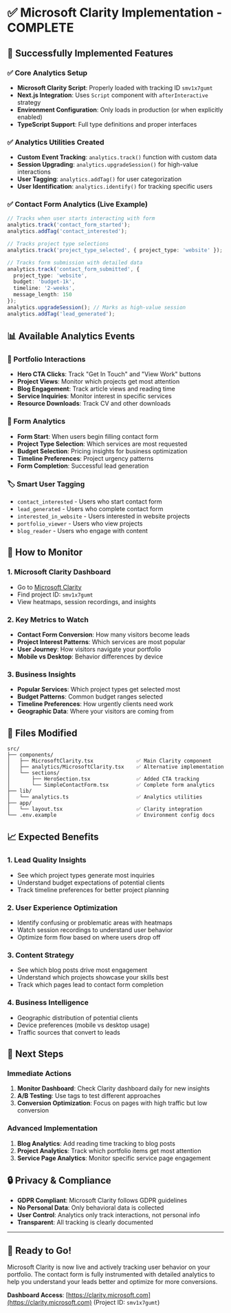 # ✅ Microsoft Clarity Implementation - COMPLETE

## 🎉 Successfully Implemented Features

### ✅ Core Analytics Setup
- **Microsoft Clarity Script**: Properly loaded with tracking ID `smv1x7gumt`
- **Next.js Integration**: Uses `Script` component with `afterInteractive` strategy
- **Environment Configuration**: Only loads in production (or when explicitly enabled)
- **TypeScript Support**: Full type definitions and proper interfaces

### ✅ Analytics Utilities Created
- **Custom Event Tracking**: `analytics.track()` function with custom data
- **Session Upgrading**: `analytics.upgradeSession()` for high-value interactions
- **User Tagging**: `analytics.addTag()` for user categorization
- **User Identification**: `analytics.identify()` for tracking specific users

### ✅ Contact Form Analytics (Live Example)
```typescript
// Tracks when user starts interacting with form
analytics.track('contact_form_started');
analytics.addTag('contact_interested');

// Tracks project type selections
analytics.track('project_type_selected', { project_type: 'website' });

// Tracks form submission with detailed data
analytics.track('contact_form_submitted', {
  project_type: 'website',
  budget: 'budget-1k',
  timeline: '2-weeks',
  message_length: 150
});
analytics.upgradeSession(); // Marks as high-value session
analytics.addTag('lead_generated');
```

## 📊 Available Analytics Events

### 🎯 Portfolio Interactions
- **Hero CTA Clicks**: Track "Get In Touch" and "View Work" buttons
- **Project Views**: Monitor which projects get most attention
- **Blog Engagement**: Track article views and reading time
- **Service Inquiries**: Monitor interest in specific services
- **Resource Downloads**: Track CV and other downloads

### 📝 Form Analytics
- **Form Start**: When users begin filling contact form
- **Project Type Selection**: Which services are most requested
- **Budget Selection**: Pricing insights for business optimization
- **Timeline Preferences**: Project urgency patterns
- **Form Completion**: Successful lead generation

### 🏷️ Smart User Tagging
- `contact_interested` - Users who start contact form
- `lead_generated` - Users who complete contact form
- `interested_in_website` - Users interested in website projects
- `portfolio_viewer` - Users who view projects
- `blog_reader` - Users who engage with content

## 🚀 How to Monitor

### 1. Microsoft Clarity Dashboard
- Go to [Microsoft Clarity](https://clarity.microsoft.com)
- Find project ID: `smv1x7gumt`
- View heatmaps, session recordings, and insights

### 2. Key Metrics to Watch
- **Contact Form Conversion**: How many visitors become leads
- **Project Interest Patterns**: Which services are most popular
- **User Journey**: How visitors navigate your portfolio
- **Mobile vs Desktop**: Behavior differences by device

### 3. Business Insights
- **Popular Services**: Which project types get selected most
- **Budget Patterns**: Common budget ranges selected
- **Timeline Preferences**: How urgently clients need work
- **Geographic Data**: Where your visitors are coming from

## 🔧 Files Modified

```
src/
├── components/
│   ├── MicrosoftClarity.tsx              ✅ Main Clarity component
│   ├── analytics/MicrosoftClarity.tsx    ✅ Alternative implementation  
│   └── sections/
│       ├── HeroSection.tsx               ✅ Added CTA tracking
│       └── SimpleContactForm.tsx         ✅ Complete form analytics
├── lib/
│   └── analytics.ts                      ✅ Analytics utilities
├── app/
│   └── layout.tsx                        ✅ Clarity integration
└── .env.example                          ✅ Environment config docs
```

## 📈 Expected Benefits

### 1. Lead Quality Insights
- See which project types generate most inquiries
- Understand budget expectations of potential clients
- Track timeline preferences for better project planning

### 2. User Experience Optimization
- Identify confusing or problematic areas with heatmaps
- Watch session recordings to understand user behavior
- Optimize form flow based on where users drop off

### 3. Content Strategy
- See which blog posts drive most engagement
- Understand which projects showcase your skills best
- Track which pages lead to contact form completion

### 4. Business Intelligence
- Geographic distribution of potential clients
- Device preferences (mobile vs desktop usage)
- Traffic sources that convert to leads

## 🎯 Next Steps

### Immediate Actions
1. **Monitor Dashboard**: Check Clarity dashboard daily for new insights
2. **A/B Testing**: Use tags to test different approaches
3. **Conversion Optimization**: Focus on pages with high traffic but low conversion

### Advanced Implementation
1. **Blog Analytics**: Add reading time tracking to blog posts
2. **Project Analytics**: Track which portfolio items get most attention
3. **Service Page Analytics**: Monitor specific service page engagement

## 🔒 Privacy & Compliance

- **GDPR Compliant**: Microsoft Clarity follows GDPR guidelines
- **No Personal Data**: Only behavioral data is collected
- **User Control**: Analytics only track interactions, not personal info
- **Transparent**: All tracking is clearly documented

---

## 🎉 Ready to Go!

Microsoft Clarity is now live and actively tracking user behavior on your portfolio. The contact form is fully instrumented with detailed analytics to help you understand your leads better and optimize for more conversions.

**Dashboard Access**: [https://clarity.microsoft.com](https://clarity.microsoft.com) (Project ID: `smv1x7gumt`)
